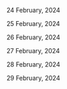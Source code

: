 24 February, 2024

25 February, 2024

26 February, 2024

27 February, 2024

28 February, 2024

29 February, 2024